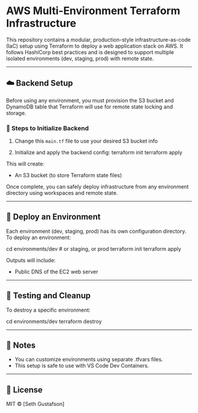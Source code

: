 # AWS Multi-Environment Terraform Infrastructure

This repository contains a modular, production-style infrastructure-as-code (IaC) setup using Terraform to deploy a web application stack on AWS. It follows HashiCorp best practices and is designed to support multiple isolated environments (dev, staging, prod) with remote state.

---

## ☁️ Backend Setup

Before using any environment, you must provision the S3 bucket and DynamoDB table that Terraform will use for remote state locking and storage.

### 🔧 Steps to Initialize Backend

1. Change this `main.tf` file to use your desired S3 bucket info

2. Initialize and apply the backend config:
   terraform init
   terraform apply

This will create:

- An S3 bucket (to store Terraform state files)

Once complete, you can safely deploy infrastructure from any environment directory using workspaces and remote state.

---

## 🚀 Deploy an Environment

Each environment (dev, staging, prod) has its own configuration directory. To deploy an environment:

cd environments/dev # or staging, or prod
terraform init
terraform apply

Outputs will include:

- Public DNS of the EC2 web server

---

## 🧪 Testing and Cleanup

To destroy a specific environment:

cd environments/dev
terraform destroy

---

## 🧠 Notes
- You can customize environments using separate .tfvars files.
- This setup is safe to use with VS Code Dev Containers.

---

## 📄 License

MIT © [Seth Gustafson]
